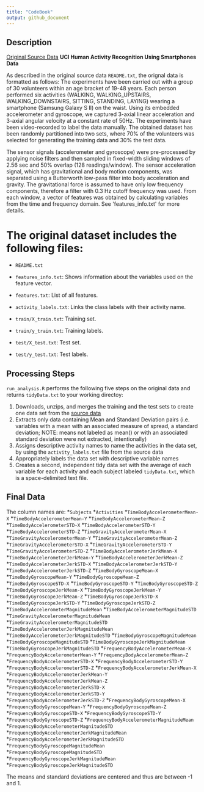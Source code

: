 ```yaml
---
title: "CodeBook"
output: github_document
---
```



## Description

[Original Source Data](http://archive.ics.uci.edu/ml/datasets/Human+Activity+Recognition+Using+Smartphones)
**UCI Human Activity Recognition Using Smartphones Data**

As described in the original source data `README.txt`, the orignal data is formatted as follows:
The experiments have been carried out with a group of 30 volunteers within an age bracket of 19-48 years. Each person performed six activities (WALKING, WALKING_UPSTAIRS, WALKING_DOWNSTAIRS, SITTING, STANDING, LAYING) wearing a smartphone (Samsung Galaxy S II) on the waist. Using its embedded accelerometer and gyroscope, we captured 3-axial linear acceleration and 3-axial angular velocity at a constant rate of 50Hz. The experiments have been video-recorded to label the data manually. The obtained dataset has been randomly partitioned into two sets, where 70% of the volunteers was selected for generating the training data and 30% the test data. 

The sensor signals (accelerometer and gyroscope) were pre-processed by applying noise filters and then sampled in fixed-width sliding windows of 2.56 sec and 50% overlap (128 readings/window). The sensor acceleration signal, which has gravitational and body motion components, was separated using a Butterworth low-pass filter into body acceleration and gravity. The gravitational force is assumed to have only low frequency components, therefore a filter with 0.3 Hz cutoff frequency was used. From each window, a vector of features was obtained by calculating variables from the time and frequency domain. See 'features_info.txt' for more details. 

The original dataset includes the following files:
=========================================

- `README.txt`

- `features_info.txt`: Shows information about the variables used on the feature vector.

- `features.txt`: List of all features.

- `activity_labels.txt`: Links the class labels with their activity name.

- `train/X_train.txt`: Training set.

- `train/y_train.txt`: Training labels.

- `test/X_test.txt`: Test set.

- `test/y_test.txt`: Test labels.


## Processing Steps

`run_analysis.R` performs the following five steps on the original data and returns `tidyData.txt` to your working directoy:


1. Downloads, unzips, and merges the training and the test sets to create one data set from the [source data](https://d396qusza40orc.cloudfront.net/getdata%2Fprojectfiles%2FUCI%20HAR%20Dataset.zip)
2. Extracts only data containing Mean and Standard Deviation pairs (i.e. variables with a mean with an associated measure of spread, a standard deviation; NOTE: means not labeled as mean() or with an associated standard deviation were not extracted, intentionally)
3. Assigns descriptive activity names to name the activities in the data set, by using the `activity_labels.txt` file from the source data
4. Appropriately labels the data set with descriptive variable names
5. Creates a second, independent tidy data set with the average of each variable for each activity and each subject labeled `tidyData.txt`, which is a space-delimited text file.

## Final Data

The column names are:
*`Subjects`
*`Activities`
*`TimeBodyAccelerometerMean-X`
*`TimeBodyAccelerometerMean-Y`
*`TimeBodyAccelerometerMean-Z`
*`TimeBodyAccelerometerSTD-X`
*`TimeBodyAccelerometerSTD-Y`
*`TimeBodyAccelerometerSTD-Z`
*`TimeGravityAccelerometerMean-X`
*`TimeGravityAccelerometerMean-Y`
*`TimeGravityAccelerometerMean-Z`
*`TimeGravityAccelerometerSTD-X`
*`TimeGravityAccelerometerSTD-Y`
*`TimeGravityAccelerometerSTD-Z`
*`TimeBodyAccelerometerJerkMean-X`
*`TimeBodyAccelerometerJerkMean-Y`
*`TimeBodyAccelerometerJerkMean-Z`
*`TimeBodyAccelerometerJerkSTD-X`
*`TimeBodyAccelerometerJerkSTD-Y`
*`TimeBodyAccelerometerJerkSTD-Z`
*`TimeBodyGyroscopeMean-X`
*`TimeBodyGyroscopeMean-Y`
*`TimeBodyGyroscopeMean-Z`
*`TimeBodyGyroscopeSTD-X`
*`TimeBodyGyroscopeSTD-Y`
*`TimeBodyGyroscopeSTD-Z`
*`TimeBodyGyroscopeJerkMean-X`
*`TimeBodyGyroscopeJerkMean-Y`
*`TimeBodyGyroscopeJerkMean-Z`
*`TimeBodyGyroscopeJerkSTD-X`
*`TimeBodyGyroscopeJerkSTD-Y`
*`TimeBodyGyroscopeJerkSTD-Z`
*`TimeBodyAccelerometerMagnitudeMean`
*`TimeBodyAccelerometerMagnitudeSTD`
*`TimeGravityAccelerometerMagnitudeMean`
*`TimeGravityAccelerometerMagnitudeSTD`
*`TimeBodyAccelerometerJerkMagnitudeMean`
*`TimeBodyAccelerometerJerkMagnitudeSTD`
*`TimeBodyGyroscopeMagnitudeMean`
*`TimeBodyGyroscopeMagnitudeSTD`
*`TimeBodyGyroscopeJerkMagnitudeMean`
*`TimeBodyGyroscopeJerkMagnitudeSTD`
*`FrequencyBodyAccelerometerMean-X`
*`FrequencyBodyAccelerometerMean-Y`
*`FrequencyBodyAccelerometerMean-Z`
*`FrequencyBodyAccelerometerSTD-X`
*`FrequencyBodyAccelerometerSTD-Y`
*`FrequencyBodyAccelerometerSTD-Z`
*`FrequencyBodyAccelerometerJerkMean-X`
*`FrequencyBodyAccelerometerJerkMean-Y`
*`FrequencyBodyAccelerometerJerkMean-Z`
*`FrequencyBodyAccelerometerJerkSTD-X`
*`FrequencyBodyAccelerometerJerkSTD-Y`
*`FrequencyBodyAccelerometerJerkSTD-Z`
*`FrequencyBodyGyroscopeMean-X`
*`FrequencyBodyGyroscopeMean-Y`
*`FrequencyBodyGyroscopeMean-Z`
*`FrequencyBodyGyroscopeSTD-X`
*`FrequencyBodyGyroscopeSTD-Y`
*`FrequencyBodyGyroscopeSTD-Z`
*`FrequencyBodyAccelerometerMagnitudeMean`
*`FrequencyBodyAccelerometerMagnitudeSTD`
*`FrequencyBodyAccelerometerJerkMagnitudeMean`
*`FrequencyBodyAccelerometerJerkMagnitudeSTD`
*`FrequencyBodyGyroscopeMagnitudeMean`
*`FrequencyBodyGyroscopeMagnitudeSTD`
*`FrequencyBodyGyroscopeJerkMagnitudeMean`
*`FrequencyBodyGyroscopeJerkMagnitudeSTD`

The means and standard deviations are centered and thus are between -1 and 1. 
